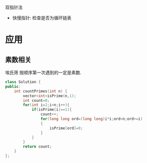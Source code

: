 

双指针法
- 快慢指针: 检查是否为循环链表


# 应用

## 素数相关

 埃氏筛
 按顺序第一次遇到的一定是素数.
 ```cpp
 class Solution {
 public:
     int countPrimes(int n) {
         vector<int>isPrime(n,1);
         int count=0;
         for(int i=2;i<n;i++){
             if(isPrime[i]==1){
                 count++;
                 for(long long ord=(long long)i*i;ord<n;ord+=i)
                 {
                     isPrime[ord]=0;
                 }
             }
         }
         return count;
     }
 };
 ```

